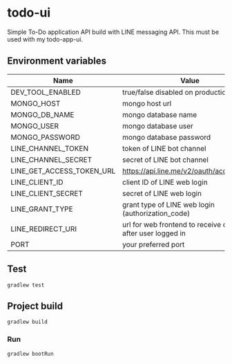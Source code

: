# todo-ui

Simple To-Do application API build with LINE messaging API. This must be used with my todo-app-ui.

## Environment variables
| Name                          | Value                                                             |
| ----------------------------- |-------------------------------------------------------------------|
| DEV_TOOL_ENABLED              | true/false disabled on production                                 |
| MONGO_HOST                    | mongo host url                                                    |
| MONGO_DB_NAME                 | mongo database name                                               |
| MONGO_USER                    | mongo database user                                               |
| MONGO_PASSWORD                | mongo database password                                           |
| LINE_CHANNEL_TOKEN            | token of LINE bot channel                                         |
| LINE_CHANNEL_SECRET           | secret of LINE bot channel                                        |
| LINE_GET_ACCESS_TOKEN_URL     | https://api.line.me/v2/oauth/accessToken                          |
| LINE_CLIENT_ID                | client ID of LINE web login                                       |
| LINE_CLIENT_SECRET            | secret of LINE web login                                          |
| LINE_GRANT_TYPE               | grant type of LINE web login (authorization_code)                 |
| LINE_REDIRECT_URI             | url for web frontend to receive callback after user logged in     |
| PORT                          | your preferred port                                               |

## Test
```
gradlew test
```

## Project build
```
gradlew build
```

### Run
```
gradlew bootRun
```
